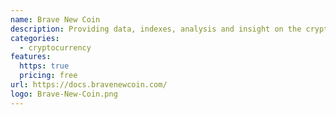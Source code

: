 ```yaml
---
name: Brave New Coin
description: Providing data, indexes, analysis and insight on the cryptographic asset marketplace
categories:
  - cryptocurrency
features:
  https: true
  pricing: free
url: https://docs.bravenewcoin.com/
logo: Brave-New-Coin.png
---
```

